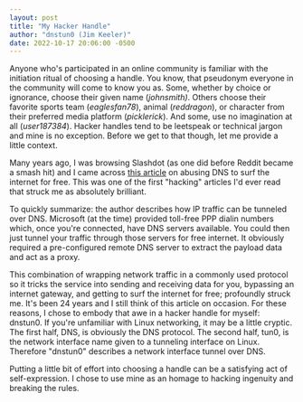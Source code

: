 ```yaml
---
layout: post
title: "My Hacker Handle"
author: "dnstun0 (Jim Keeler)"
date: 2022-10-17 20:06:00 -0500
---
```

Anyone who's participated in an online community is familiar with the initiation ritual of choosing a handle. You know, that pseudonym everyone in the community will come to know you as. Some, whether by choice or ignorance, choose their given name (_johnsmith)_. Others choose their favorite sports team (_eaglesfan78_), animal (_reddragon_), or character from their preferred media platform (_picklerick_). And some, use no imagination at all (_user187384_). Hacker handles tend to be leetspeak or technical jargon and mine is no exception. Before we get to that though, let me provide a little context.

Many years ago, I was browsing Slashdot (as one did before Reddit became a smash hit) and I came across [this article](https://slashdot.org/story/00/09/10/2230242/ip-tunneling-through-nameservers) on abusing DNS to surf the internet for free. This was one of the first "hacking" articles I'd ever read that struck me as absolutely brilliant.

To quickly summarize: the author describes how IP traffic can be tunneled over DNS. Microsoft (at the time) provided toll-free PPP dialin numbers which, once you're connected, have DNS servers available. You could then just tunnel your traffic through those servers for free internet. It obviously required a pre-configured remote DNS server to extract the payload data and act as a proxy.

This combination of wrapping network traffic in a commonly used protocol so it tricks the service into sending and receiving data for you, bypassing an internet gateway, and getting to surf the internet for free; profoundly struck me. It's been 24 years and I still think of this article on occasion. For these reasons, I chose to embody that awe in a hacker handle for myself: dnstun0. If you're unfamiliar with Linux networking, it may be a little cryptic. The first half, DNS, is obviously the DNS protocol. The second half, tun0, is the network interface name given to a tunneling interface on Linux. Therefore "dnstun0" describes a network interface tunnel over DNS.

Putting a little bit of effort into choosing a handle can be a satisfying act of self-expression. I chose to use mine as an homage to hacking ingenuity and breaking the rules.